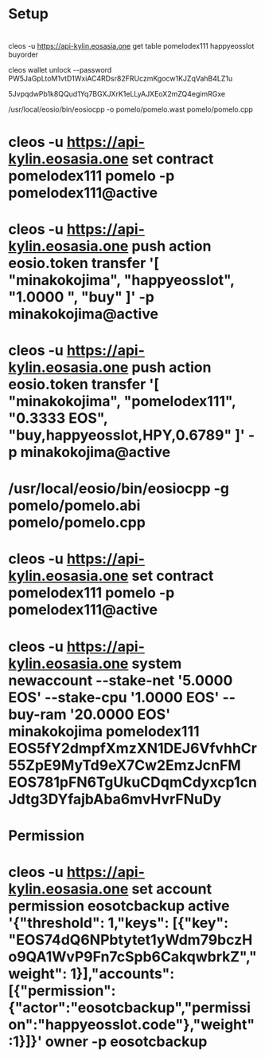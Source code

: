 # Setup

#
cleos -u https://api-kylin.eosasia.one get table pomelodex111 happyeosslot buyorder



cleos wallet unlock --password PW5JaGpLtoM1vtD1WxiAC4RDsr82FRUczmKgocw1KJZqVahB4LZ1u

5JvpqdwPb1k8QQud1Yq7BGXJXrK1eLLyAJXEoX2mZQ4egimRGxe

/usr/local/eosio/bin/eosiocpp -o pomelo/pomelo.wast pomelo/pomelo.cpp



# cleos -u https://api-kylin.eosasia.one set contract pomelodex111 pomelo -p pomelodex111@active

# cleos -u https://api-kylin.eosasia.one push action eosio.token transfer '[ "minakokojima", "happyeosslot", "1.0000 ", "buy" ]' -p minakokojima@active

# cleos -u https://api-kylin.eosasia.one push action eosio.token transfer '[ "minakokojima", "pomelodex111", "0.3333 EOS", "buy,happyeosslot,HPY,0.6789" ]' -p minakokojima@active

# /usr/local/eosio/bin/eosiocpp -g pomelo/pomelo.abi pomelo/pomelo.cpp
# cleos -u https://api-kylin.eosasia.one set contract pomelodex111 pomelo -p pomelodex111@active
# cleos -u https://api-kylin.eosasia.one system newaccount --stake-net '5.0000 EOS' --stake-cpu '1.0000 EOS' --buy-ram '20.0000 EOS' minakokojima pomelodex111 EOS5fY2dmpfXmzXN1DEJ6VfvhhCr55ZpE9MyTd9eX7Cw2EmzJcnFM EOS781pFN6TgUkuCDqmCdyxcp1cnJdtg3DYfajbAba6mvHvrFNuDy


# Permission
# cleos -u https://api-kylin.eosasia.one set account permission eosotcbackup active '{"threshold": 1,"keys": [{"key": "EOS74dQ6NPbtytet1yWdm79bczHo9QA1WvP9Fn7cSpb6CakqwbrkZ","weight": 1}],"accounts": [{"permission":{"actor":"eosotcbackup","permission":"happyeosslot.code"},"weight":1}]}' owner -p eosotcbackup
